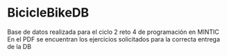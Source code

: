 # BicicleBikeDB
Base de datos realizada para el ciclo 2 reto 4 de programación en MINTIC 
En el PDF se encuentran los ejercicios solicitados para la correcta entrega de la DB
